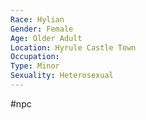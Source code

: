 ```yaml
---
Race: Hylian
Gender: Female
Age: Older Adult
Location: Hyrule Castle Town
Occupation: 
Type: Minor
Sexuality: Heterosexual
---
```

#npc 

